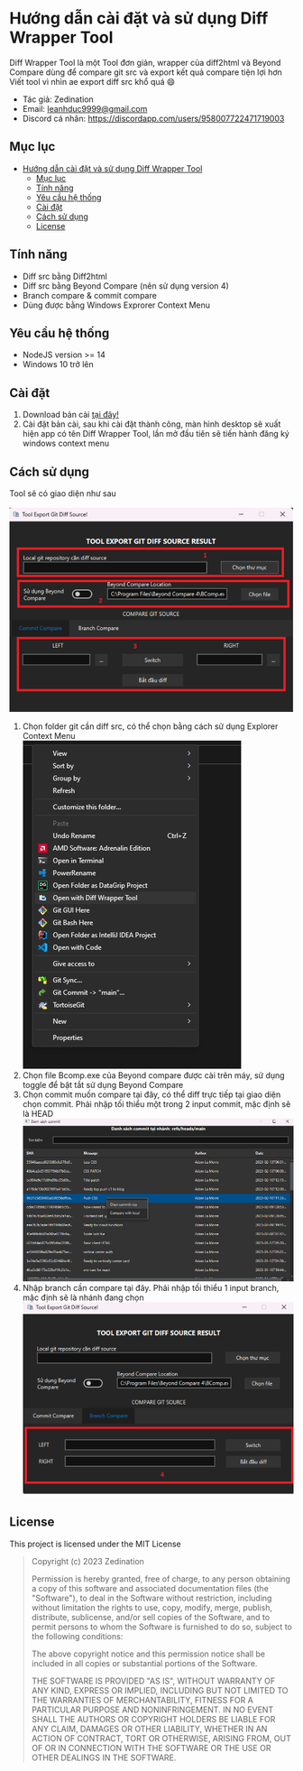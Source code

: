 # Hướng dẫn cài đặt và sử dụng Diff Wrapper Tool

Diff Wrapper Tool là một Tool đơn giản, wrapper của diff2html và Beyond Compare dùng để compare git src và export kết quả compare tiện lợi hơn<br>
Viết tool vì nhìn ae export diff src khổ quá 😄
- Tác giả: Zedination
- Email: [leanhduc9999@gmail.com](mailto:leanhduc9999@gmail.com)
- Discord cá nhân: https://discordapp.com/users/958007722471719003

## Mục lục
- [Hướng dẫn cài đặt và sử dụng Diff Wrapper Tool](#hướng-dẫn-cài-đặt-và-sử-dụng-diff-wrapper-tool)
  - [Mục lục](#mục-lục)
  - [Tính năng](#tính-năng)
  - [Yêu cầu hệ thống](#yêu-cầu-hệ-thống)
  - [Cài đặt](#cài-đặt)
  - [Cách sử dụng](#cách-sử-dụng)
  - [License](#license)

## Tính năng
- Diff src bằng Diff2html
- Diff src bằng Beyond Compare (nên sử dụng version 4)
- Branch compare & commit compare
- Dùng được bằng Windows Exprorer Context Menu

## Yêu cầu hệ thống
- NodeJS version >= 14
- Windows 10 trở lên

## Cài đặt
1. Download bản cài [tại đây!](https://zedination.dev/diff-wrapper-tool/Diff%20Wrapper%20Tool-1.0.exe)
2. Cài đặt bản cài, sau khi cài đặt thành công, màn hình desktop sẽ xuất hiện app có tên Diff Wrapper Tool, lần mở đầu tiên sẽ tiến hành đăng ký windows context menu

## Cách sử dụng
Tool sẽ có giao diện như sau <br> <br>
![image](static/1.png)

1. Chọn folder git cần diff src, có thể chọn bằng cách sử dụng Explorer Context Menu <br>
![image](static/4.png)
2. Chọn file Bcomp.exe của Beyond compare được cài trên máy, sử dụng toggle để bật tắt sử dụng Beyond Compare
3. Chọn commit muốn compare tại đây, có thể diff trực tiếp tại giao diện chọn commit. Phải nhập tối thiểu một trong 2 input commit, mặc định sẽ là HEAD<br>
![image](static/3.png)
4. Nhập branch cần compare tại đây. Phải nhập tối thiểu 1 input branch, mặc định sẽ là nhánh đang chọn <br>
![image](static/2.png)

## License
This project is licensed under the MIT License

<blockquote>
Copyright (c) 2023 Zedination


Permission is hereby granted, free of charge, to any person obtaining a copy
of this software and associated documentation files (the "Software"), to deal
in the Software without restriction, including without limitation the rights
to use, copy, modify, merge, publish, distribute, sublicense, and/or sell
copies of the Software, and to permit persons to whom the Software is
furnished to do so, subject to the following conditions:

The above copyright notice and this permission notice shall be included in all
copies or substantial portions of the Software.

THE SOFTWARE IS PROVIDED "AS IS", WITHOUT WARRANTY OF ANY KIND, EXPRESS OR
IMPLIED, INCLUDING BUT NOT LIMITED TO THE WARRANTIES OF MERCHANTABILITY,
FITNESS FOR A PARTICULAR PURPOSE AND NONINFRINGEMENT. IN NO EVENT SHALL THE
AUTHORS OR COPYRIGHT HOLDERS BE LIABLE FOR ANY CLAIM, DAMAGES OR OTHER
LIABILITY, WHETHER IN AN ACTION OF CONTRACT, TORT OR OTHERWISE, ARISING FROM,
OUT OF OR IN CONNECTION WITH THE SOFTWARE OR THE USE OR OTHER DEALINGS IN THE
SOFTWARE.
</blockquote>